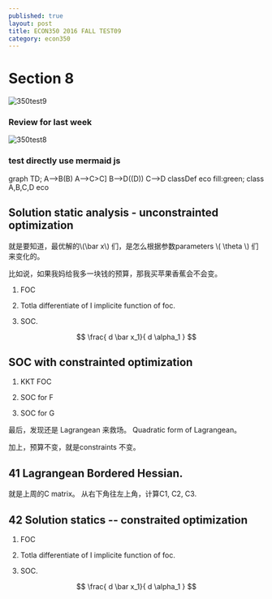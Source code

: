```yaml
---
published: true
layout: post
title: ECON350 2016 FALL TEST09
category: econ350
---
```



# Section 8

![350test9](uvicecon/assets/350test9.jpg)

### Review for last week

![350test8](uvicecon/assets/350test8.jpeg)






### test directly use mermaid js

<div class="mermaid">
graph TD;
    A-->B(B)
    A-->C>C]
    B-->D((D))
    C-->D
classDef eco fill:green;
class A,B,C,D eco
</div>





## Solution static analysis - unconstrainted optimization

就是要知道，最优解的\\(\bar x\\) 们，是怎么根据参数parameters \\( \theta \\) 们来变化的。

比如说，如果我妈给我多一块钱的预算，那我买苹果香蕉会不会变。

 1. FOC

 2. Totla differentiate of I implicite function of foc.

 3. SOC.

 $$
  \frac{ d \bar x_1}{ d \alpha_1  }
 $$

## SOC with constrainted optimization

  1. KKT FOC

  2. SOC for F

  3. SOC for G

  最后，发现还是 Lagrangean 来救场。 Quadratic form of Lagrangean。

  加上，预算不变，就是constraints 不变。


## 41 Lagrangean Bordered Hessian.

就是上周的C matrix。 从右下角往左上角，计算C1, C2, C3.  

## 42 Solution statics -- constraited optimization


 1. FOC

 2. Totla differentiate of I implicite function of foc.

 3. SOC.

 $$
  \frac{ d \bar x_1}{ d \alpha_1  }
 $$
